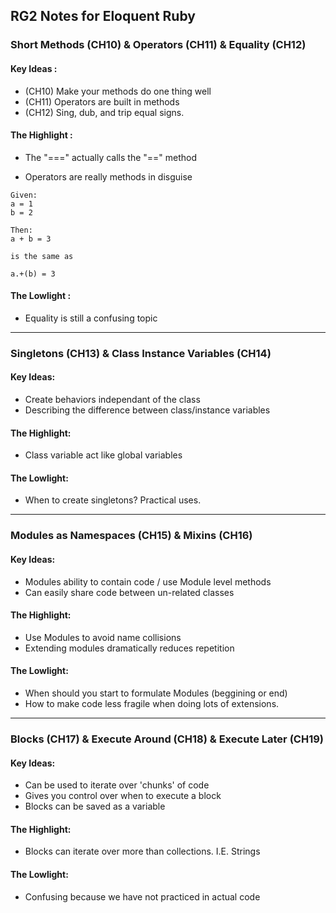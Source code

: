 ## RG2 Notes for Eloquent Ruby

### Short Methods (CH10) & Operators (CH11) & Equality (CH12)

#### Key Ideas : 
* (CH10) Make your methods do one thing well 
* (CH11) Operators are built in methods
* (CH12) Sing, dub, and trip equal signs.
                  

#### The Highlight : 

* The "===" actually calls the "==" method

* Operators are really methods in disguise

```
Given:
a = 1
b = 2

Then:
a + b = 3

is the same as

a.+(b) = 3
```

#### The Lowlight : 
* Equality is still a confusing topic

___

### Singletons (CH13) & Class Instance Variables (CH14)

#### Key Ideas: 

* Create behaviors independant of the class 
* Describing the difference between class/instance variables

#### The Highlight: 

* Class variable act like global variables
                   

#### The Lowlight: 

* When to create singletons? Practical uses.

___

### Modules as Namespaces (CH15) & Mixins (CH16)

#### Key Ideas: 

* Modules ability to contain code / use Module level methods
* Can easily share code between un-related classes

#### The Highlight: 

* Use Modules to avoid name collisions
* Extending modules dramatically reduces repetition

#### The Lowlight: 

* When should you start to formulate Modules (beggining or end)
* How to make code less fragile when doing lots of extensions.

--- 

### Blocks (CH17) &  Execute Around (CH18) & Execute Later (CH19)

#### Key Ideas: 

* Can be used to iterate over 'chunks' of code
* Gives you control over when to execute a block
* Blocks can be saved as a variable

#### The Highlight: 

* Blocks can iterate over more than collections. I.E. Strings
                   

#### The Lowlight:  

* Confusing because we have not practiced in actual code
                    
